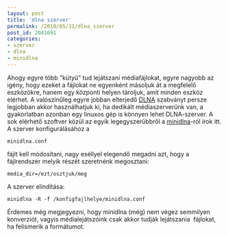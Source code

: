 ```yaml
---
layout: post
title: 'dlna szerver'
permalink: /2010/05/31/dlna_szerver
post_id: 2041691
categories: 
- szerver
- dlna
- minidlna
---
```


Ahogy egyre több "kütyü" tud lejátszani médiafájlokat, egyre nagyobb az igény, hogy ezeket a fájlokat ne egyenként másoljuk át a megfelelő eszközökre, hanem egy központi helyen tároljuk, amit minden eszköz elérhet. A valószínűleg egyre jobban elterjedő 
[DLNA](http://www.geeks.hu/technologiak/090406_dlna_minden_kapcsolodik) szabványt persze legjobban akkor használhatjuk ki, ha dedikált médiaszerverünk van, a gyakorlatban azonban egy linuxos gép is könnyen lehet DLNA-szerver. 
A sok elérhető szoftver közül az egyik legegyszerűbbről a 
[minidlna](http://minidlna.sourceforge.net/)-ról írok itt. 
A szerver konfigurálásához a 
```
minidlna.conf
```
fájlt kell módosítani, nagy eséllyel elegendő megadni azt, hogy a fájlrendszer melyik részét szeretnénk megosztani: 
```
media_dir=/ezt/osztjuk/meg
``` 
A szerver elindítása: 
```
minidlna -R -f /konfigfajlhelye/minidlna.conf
``` 
Érdemes még megjegyezni, hogy minidlna (még) nem végez semmilyen konverziót, vagyis médialejátszóink csak akkor tudják lejátszania  fájlokat, ha felismerik a formátumot.